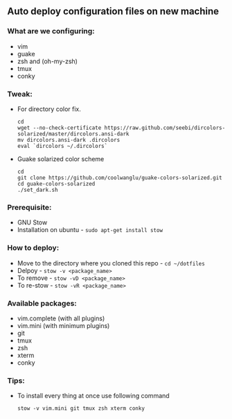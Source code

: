 ## Auto deploy configuration files on new machine

### What are we configuring:
* vim
* guake
* zsh and (oh-my-zsh)
* tmux 
* conky

### Tweak:
* For directory color fix.

    ``` 
    cd
    wget --no-check-certificate https://raw.github.com/seebi/dircolors-solarized/master/dircolors.ansi-dark
    mv dircolors.ansi-dark .dircolors
    eval `dircolors ~/.dircolors`
    ```

* Guake solarized color scheme

    ```
    cd
    git clone https://github.com/coolwanglu/guake-colors-solarized.git
    cd guake-colors-solarized
    ./set_dark.sh
    ```

### Prerequisite:
* GNU Stow
* Installation on ubuntu -
`sudo apt-get install stow`

### How to deploy:
* Move to the directory where you cloned this repo - 
`cd ~/dotfiles`
* Delpoy - `stow -v <package_name>`
* To remove - `stow -vD <package_name>`
* To re-stow - `stow -vR <package_name>`

### Available packages:
* vim.complete (with all plugins)
* vim.mini (with minimum plugins)
* git
* tmux
* zsh
* xterm
* conky

### Tips:
* To install every thing at once use following command
    ```
    stow -v vim.mini git tmux zsh xterm conky
    ```
